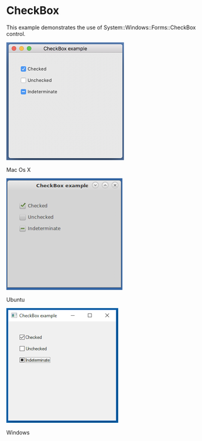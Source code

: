 # CheckBox
This example demonstrates the use of System::Windows::Forms::CheckBox control.

![GitHub Logo](../../../Documentations/Images/Examples/Forms/CheckBoxM.png)
<p align="left">Mac Os X</p>

![GitHub Logo](../../../Documentations/Images/Examples/Forms/CheckBoxU.png)
<p align="left">Ubuntu</p>

![GitHub Logo](../../../Documentations/Images/Examples/Forms/CheckBoxW.png)
<p align="left">Windows</p>
